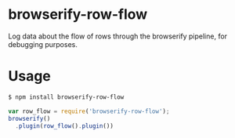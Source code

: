 # browserify-row-flow
Log data about the flow of rows through the browserify pipeline, for debugging purposes.

# Usage
```sh
$ npm install browserify-row-flow
```

```js
var row_flow = require('browserify-row-flow');
browserify()
  .plugin(row_flow().plugin())
```

